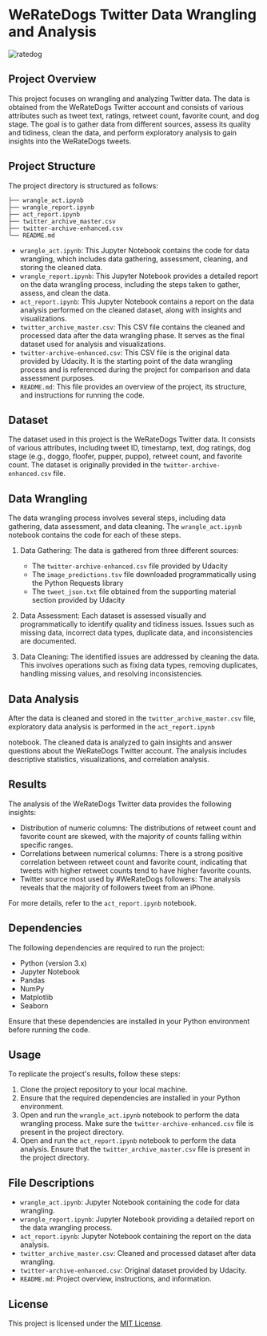 # WeRateDogs Twitter Data Wrangling and Analysis

![ratedog](https://user-images.githubusercontent.com/96771321/215121953-9e0aadf0-b7ed-4d0a-b379-044287622972.jpg)

## Project Overview

This project focuses on wrangling and analyzing Twitter data. The data is obtained from the WeRateDogs Twitter account and consists of various attributes such as tweet text, ratings, retweet count, favorite count, and dog stage. The goal is to gather data from different sources, assess its quality and tidiness, clean the data, and perform exploratory analysis to gain insights into the WeRateDogs tweets.

## Project Structure

The project directory is structured as follows:

```
├── wrangle_act.ipynb
├── wrangle_report.ipynb
├── act_report.ipynb
├── twitter_archive_master.csv
├── twitter-archive-enhanced.csv
└── README.md
```

- `wrangle_act.ipynb`: This Jupyter Notebook contains the code for data wrangling, which includes data gathering, assessment, cleaning, and storing the cleaned data.
- `wrangle_report.ipynb`: This Jupyter Notebook provides a detailed report on the data wrangling process, including the steps taken to gather, assess, and clean the data.
- `act_report.ipynb`: This Jupyter Notebook contains a report on the data analysis performed on the cleaned dataset, along with insights and visualizations.
- `twitter_archive_master.csv`: This CSV file contains the cleaned and processed data after the data wrangling phase. It serves as the final dataset used for analysis and visualizations.
- `twitter-archive-enhanced.csv`: This CSV file is the original data provided by Udacity. It is the starting point of the data wrangling process and is referenced during the project for comparison and data assessment purposes.
- `README.md`: This file provides an overview of the project, its structure, and instructions for running the code.

## Dataset

The dataset used in this project is the WeRateDogs Twitter data. It consists of various attributes, including tweet ID, timestamp, text, dog ratings, dog stage (e.g., doggo, floofer, pupper, puppo), retweet count, and favorite count. The dataset is originally provided in the `twitter-archive-enhanced.csv` file.

## Data Wrangling

The data wrangling process involves several steps, including data gathering, data assessment, and data cleaning. The `wrangle_act.ipynb` notebook contains the code for each of these steps.

1. Data Gathering: The data is gathered from three different sources:
   - The `twitter-archive-enhanced.csv` file provided by Udacity
   - The `image_predictions.tsv` file downloaded programmatically using the Python Requests library
   - The `tweet_json.txt` file obtained from the supporting material section provided by Udacity

2. Data Assessment: Each dataset is assessed visually and programmatically to identify quality and tidiness issues. Issues such as missing data, incorrect data types, duplicate data, and inconsistencies are documented.

3. Data Cleaning: The identified issues are addressed by cleaning the data. This involves operations such as fixing data types, removing duplicates, handling missing values, and resolving inconsistencies.

## Data Analysis

After the data is cleaned and stored in the `twitter_archive_master.csv` file, exploratory data analysis is performed in the `act_report.ipynb`

 notebook. The cleaned data is analyzed to gain insights and answer questions about the WeRateDogs Twitter account. The analysis includes descriptive statistics, visualizations, and correlation analysis.

## Results

The analysis of the WeRateDogs Twitter data provides the following insights:

- Distribution of numeric columns: The distributions of retweet count and favorite count are skewed, with the majority of counts falling within specific ranges.
- Correlations between numerical columns: There is a strong positive correlation between retweet count and favorite count, indicating that tweets with higher retweet counts tend to have higher favorite counts.
- Twitter source most used by #WeRateDogs followers: The analysis reveals that the majority of followers tweet from an iPhone.

For more details, refer to the `act_report.ipynb` notebook.

## Dependencies

The following dependencies are required to run the project:

- Python (version 3.x)
- Jupyter Notebook
- Pandas
- NumPy
- Matplotlib
- Seaborn

Ensure that these dependencies are installed in your Python environment before running the code.

## Usage

To replicate the project's results, follow these steps:

1. Clone the project repository to your local machine.
2. Ensure that the required dependencies are installed in your Python environment.
3. Open and run the `wrangle_act.ipynb` notebook to perform the data wrangling process. Make sure the `twitter-archive-enhanced.csv` file is present in the project directory.
4. Open and run the `act_report.ipynb` notebook to perform the data analysis. Ensure that the `twitter_archive_master.csv` file is present in the project directory.

## File Descriptions

- `wrangle_act.ipynb`: Jupyter Notebook containing the code for data wrangling.
- `wrangle_report.ipynb`: Jupyter Notebook providing a detailed report on the data wrangling process.
- `act_report.ipynb`: Jupyter Notebook containing the report on the data analysis.
- `twitter_archive_master.csv`: Cleaned and processed dataset after data wrangling.
- `twitter-archive-enhanced.csv`: Original dataset provided by Udacity.
- `README.md`: Project overview, instructions, and information.

## License

This project is licensed under the [MIT License](LICENSE).
